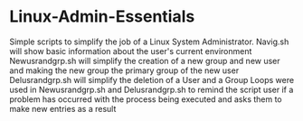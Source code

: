 # Linux-Admin-Essentials
Simple scripts to simplify the job of a Linux System Administrator.
Navig.sh will show basic information about the user's current environment
Newusrandgrp.sh will simplify the creation of a new group and new user and making the new group the primary group of the new user
Delusrandgrp.sh will simplify the deletion of a User and a Group
Loops were used in Newusrandgrp.sh and Delusrandgrp.sh to remind the script user if a problem has occurred with the process being executed and asks them to make new entries as a result
